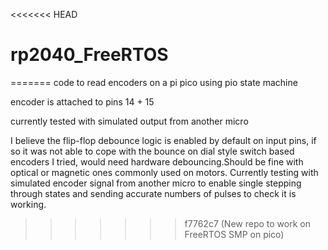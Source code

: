 <<<<<<< HEAD
# rp2040_FreeRTOS
=======
code to read encoders on a pi pico using pio state machine

encoder is attached to pins 14 + 15

currently tested with simulated output from another micro

I believe the flip-flop debounce logic is enabled by default on input pins, if so it was not able to cope with the bounce on dial style switch based encoders I tried, would need hardware debouncing.Should be fine with optical or magnetic ones commonly used on motors. Currently testing with simulated encoder signal from another micro to enable single stepping through states and sending accurate numbers of pulses to check it is working.
>>>>>>> f7762c7 (New repo to work on FreeRTOS SMP on pico)
